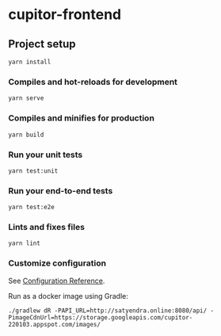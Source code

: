 # cupitor-frontend

## Project setup
```
yarn install
```

### Compiles and hot-reloads for development
```
yarn serve
```

### Compiles and minifies for production
```
yarn build
```

### Run your unit tests
```
yarn test:unit
```

### Run your end-to-end tests
```
yarn test:e2e
```

### Lints and fixes files
```
yarn lint
```

### Customize configuration
See [Configuration Reference](https://cli.vuejs.org/config/).


Run as a docker image using Gradle:
```
./gradlew dR -PAPI_URL=http://satyendra.online:8080/api/ -PimageCdnUrl=https://storage.googleapis.com/cupitor-220103.appspot.com/images/
```
